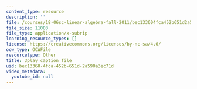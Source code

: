 ```yaml
---
content_type: resource
description: ''
file: /courses/18-06sc-linear-algebra-fall-2011/bec133604fca452b651d2a590a3ec71d_HEQuN0QELSQ.srt
file_size: 11003
file_type: application/x-subrip
learning_resource_types: []
license: https://creativecommons.org/licenses/by-nc-sa/4.0/
ocw_type: OCWFile
resourcetype: Other
title: 3play caption file
uid: bec13360-4fca-452b-651d-2a590a3ec71d
video_metadata:
  youtube_id: null
---
```

